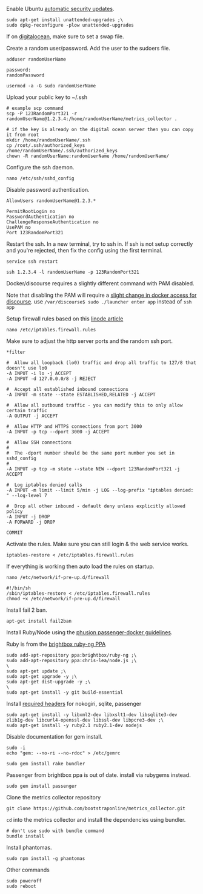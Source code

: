 Enable Ubuntu [automatic security updates](https://help.ubuntu.com/community/AutomaticSecurityUpdates).

```
sudo apt-get install unattended-upgrades ;\
sudo dpkg-reconfigure -plow unattended-upgrades
```

If on [digitalocean](http://www.nbrogi.me/2014/08/digital-ocean-droplet-crashing/), make sure to set a swap file.

Create a random user/password. Add the user to the sudoers file.

```
adduser randomUserName

password:
randomPassword

usermod -a -G sudo randomUserName
```

Upload your public key to ~/.ssh 

```
# example scp command
scp -P 123RandomPort321 -r randomUserName@1.2.3.4:/home/randomUserName/metrics_collector .

# if the key is already on the digital ocean server then you can copy it from root
mkdir /home/randomUserName/.ssh
cp /root/.ssh/authorized_keys /home/randomUserName/.ssh/authorized_keys
chown -R randomUserName:randomUserName /home/randomUserName/
```

Configure the ssh daemon.

`nano /etc/ssh/sshd_config`

Disable password authentication.

```
AllowUsers randomUserName@1.2.3.*

PermitRootLogin no 
PasswordAuthentication no
ChallengeResponseAuthentication no
UsePAM no
Port 123RandomPort321
```

Restart the ssh. In a new terminal, try to ssh in. If ssh is not setup correctly and you're rejected, then fix the config using the first terminal.

```
service ssh restart

ssh 1.2.3.4 -l randomUserName -p 123RandomPort321
```

Docker/discourse requires a slightly different command with PAM disabled.

Note that disabling the PAM will require a [slight change in docker access for discourse](https://meta.discourse.org/t/launcher-ssh-app-failed-due-to-pam-configuration/17317).
use `/var/discourse$ sudo ./launcher enter app` instead of `ssh app`

Setup firewall rules based on this [linode article](https://library.linode.com/securing-your-server)

`nano /etc/iptables.firewall.rules`

Make sure to adjust the http server ports and the random ssh port.

```
*filter
 
#  Allow all loopback (lo0) traffic and drop all traffic to 127/8 that doesn't use lo0
-A INPUT -i lo -j ACCEPT
-A INPUT -d 127.0.0.0/8 -j REJECT
 
#  Accept all established inbound connections
-A INPUT -m state --state ESTABLISHED,RELATED -j ACCEPT
 
#  Allow all outbound traffic - you can modify this to only allow certain traffic
-A OUTPUT -j ACCEPT

#  Allow HTTP and HTTPS connections from port 3000
-A INPUT -p tcp --dport 3000 -j ACCEPT
 
#  Allow SSH connections
#
#  The -dport number should be the same port number you set in sshd_config
#
-A INPUT -p tcp -m state --state NEW --dport 123RandomPort321 -j ACCEPT

#  Log iptables denied calls
-A INPUT -m limit --limit 5/min -j LOG --log-prefix "iptables denied: " --log-level 7

#  Drop all other inbound - default deny unless explicitly allowed policy
-A INPUT -j DROP
-A FORWARD -j DROP

COMMIT
```

Activate the rules. Make sure you can still login & the web service works.

`iptables-restore < /etc/iptables.firewall.rules`

If everything is working then auto load the rules on startup.

```
nano /etc/network/if-pre-up.d/firewall

#!/bin/sh
/sbin/iptables-restore < /etc/iptables.firewall.rules
chmod +x /etc/network/if-pre-up.d/firewall
```

Install fail 2 ban.

`apt-get install fail2ban`

Install Ruby/Node using the [phusion passenger-docker guidelines](https://github.com/phusion/passenger-docker).

Ruby is from the [brightbox ruby-ng PPA](https://launchpad.net/~brightbox/+archive/ubuntu/ruby-ng)

```
sudo add-apt-repository ppa:brightbox/ruby-ng ;\
sudo add-apt-repository ppa:chris-lea/node.js ;\
\
sudo apt-get update ;\
sudo apt-get upgrade -y ;\
sudo apt-get dist-upgrade -y ;\
\
sudo apt-get install -y git build-essential
```

Install [required headers](https://github.com/phusion/passenger-docker/blob/a85d29719ce0439305c03e51918b633ca182aca9/image/devheaders.sh) for nokogiri, sqlite, passenger

```
sudo apt-get install -y libxml2-dev libxslt1-dev libsqlite3-dev zlib1g-dev libcurl4-openssl-dev libssl-dev libpcre3-dev ;\
sudo apt-get install -y ruby2.1 ruby2.1-dev nodejs
```

Disable documentation for gem install.

```
sudo -i
echo "gem: --no-ri --no-rdoc" > /etc/gemrc

sudo gem install rake bundler
```

Passenger from brightbox ppa is out of date. install via rubygems instead.

`sudo gem install passenger`

Clone the metrics collector repository

`git clone https://github.com/bootstraponline/metrics_collector.git`

`cd` into the metrics collector and install the dependencies using bundler.

```
# don't use sudo with bundle command
bundle install
```

Install phantomas.

`sudo npm install -g phantomas`

Other commands

```
sudo poweroff
sudo reboot
```
